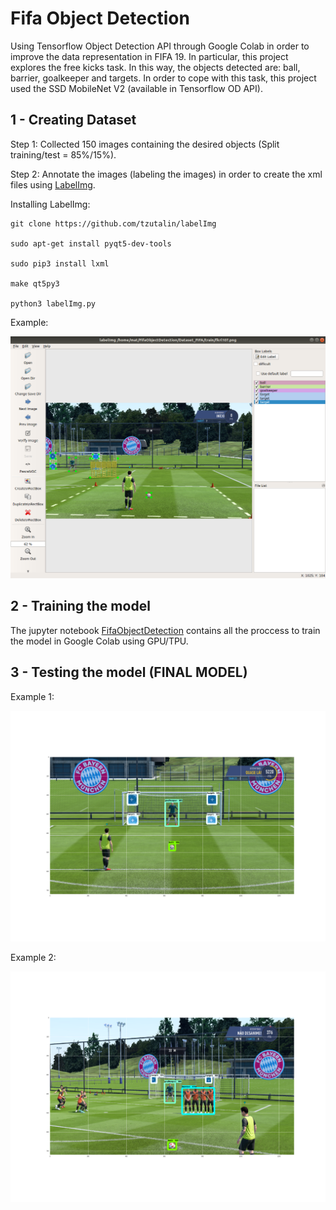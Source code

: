 # Fifa Object Detection

Using Tensorflow Object Detection API through Google Colab in order to improve the data representation in FIFA 19. 
In particular, this project explores the free kicks task. In this way, the objects detected are: ball, barrier, goalkeeper and targets.
In order to cope with this task, this project used the SSD MobileNet V2 (available in Tensorflow OD API).

## 1 - Creating Dataset

Step 1: Collected 150 images containing the desired objects (Split training/test = 85%/15%).

Step 2: Annotate the images (labeling the images) in order to create the xml files using [LabelImg](https://github.com/tzutalin/labelImg).

Installing LabelImg:

```
git clone https://github.com/tzutalin/labelImg

sudo apt-get install pyqt5-dev-tools

sudo pip3 install lxml

make qt5py3

python3 labelImg.py
```
Example:

![Fifa Labeling Example](https://github.com/matheusprandini/FifaObjectDetection/blob/master/ImagesReadme/fifa_labeling_example.png)

## 2 - Training the model

The jupyter notebook [FifaObjectDetection](https://github.com/matheusprandini/FifaObjectDetection/blob/master/Fifa_Object_Detection.ipynb) contains all the proccess to train the model in Google Colab using GPU/TPU.

## 3 - Testing the model (FINAL MODEL)

Example 1:

![Fifa Labeling Example](https://github.com/matheusprandini/FifaObjectDetection/blob/master/ImagesReadme/fifa_testing_example_1.png)

Example 2:

![Fifa Labeling Example](https://github.com/matheusprandini/FifaObjectDetection/blob/master/ImagesReadme/fifa_testing_example_2.png)
